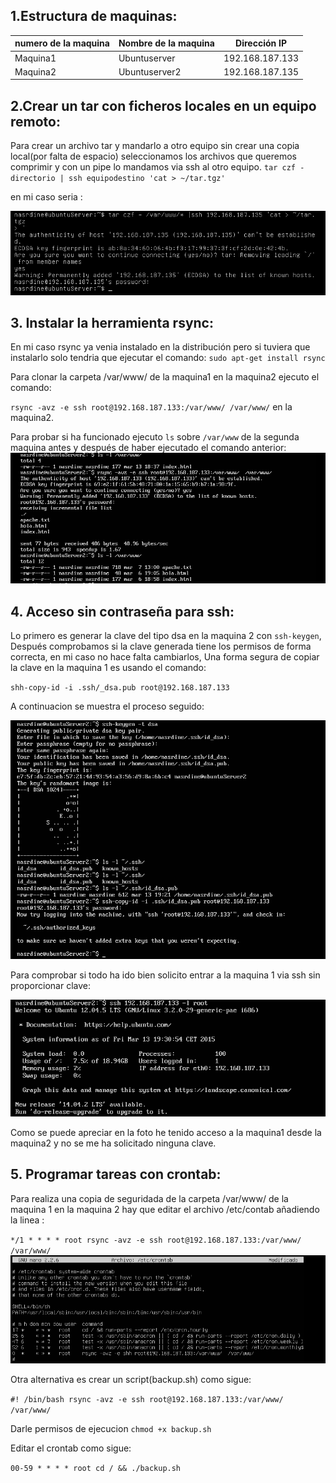 ## 1.Estructura de  maquinas:
numero de la maquina|Nombre de la maquina | Dirección IP
-----------|------------ | -------------
Maquina1 | Ubuntuserver | 192.168.187.133
Maquina2 | Ubuntuserver2 | 192.168.187.135


## 2.Crear un tar con ficheros locales en un equipo remoto:

Para crear un archivo tar y mandarlo a otro equipo sin crear una copia local(por falta de espacio) seleccionamos los archivos que queremos  comprimir y con un pipe lo mandamos via ssh al otro equipo.
`tar czf - directorio | ssh equipodestino 'cat > ~/tar.tgz'`

  en mi caso seria :

![imagen2-1](https://github.com/NAEL1/SWAP2015/blob/master/practica2/Pr2_2-1.png)

## 3. Instalar la herramienta rsync:

En mi caso rsync ya venia instalado en la distribución pero si tuviera que instalarlo solo tendria que ejecutar el comando:
`sudo apt-get install rsync`

 Para clonar la carpeta /var/www/ de la maquina1 en la maquina2 ejecuto el comando:

  `rsync -avz -e ssh root@192.168.187.133:/var/www/ /var/www/` en la maquina2.

 Para probar si ha funcionado ejecuto `ls` sobre `/var/www` de la segunda maquina antes y después de haber ejecutado el comando anterior:
 ![Imagen3-1](https://github.com/NAEL1/SWAP2015/blob/master/practica2/Pr2_3.1.png)

## 4. Acceso sin contraseña para ssh:

Lo primero es generar la clave del tipo dsa en la maquina  2 con `ssh-keygen`, Después comprobamos si la clave generada tiene los permisos de forma correcta, en mi caso no hace falta cambiarlos, Una forma segura de copiar la clave en la maquina 1 es usando el comando:

 `shh-copy-id -i .ssh/_dsa.pub root@192.168.187.133`

 A continuacion se muestra el proceso seguido:

 ![imagen4-1](https://github.com/NAEL1/SWAP2015/blob/master/practica2/Pr2_4.1.png)

 Para comprobar si todo ha ido bien solicito entrar a la maquina 1 via ssh sin proporcionar clave:

 ![imagen4-2](https://github.com/NAEL1/SWAP2015/blob/master/practica2/Pr2_4.2.png)

 Como se puede apreciar en la foto he tenido acceso a la maquina1 desde la maquina2 y no se me ha solicitado ninguna clave.

 ## 5. Programar tareas con crontab:
 Para realiza una copia de seguridada de la carpeta /var/www/ de la maquina 1 en la maquina 2
hay que editar el archivo /etc/contab añadiendo la linea :

`*/1 * * * * root rsync -avz -e ssh root@192.168.187.133:/var/www/ /var/www/`
 ![img5-2](https://github.com/NAEL1/SWAP2015/blob/master/practica2/Pr2_5-2.png)

Otra alternativa es crear un script(backup.sh) como sigue:

`#! /bin/bash
rsync -avz -e ssh root@192.168.187.133:/var/www/ /var/www/
`

Darle permisos de ejecucion `chmod +x backup.sh`

Editar el crontab como sigue:

`00-59 * * * * root cd / && ./backup.sh`
